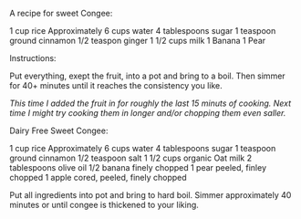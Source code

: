 A recipe for sweet Congee:

1 cup rice
Approximately 6 cups water
4 tablespoons sugar
1 teaspoon ground cinnamon
1/2 teaspon ginger
1 1/2 cups milk
1 Banana
1 Pear

Instructions:

Put everything, exept the fruit, into a pot and bring to a boil.
Then simmer for 40+ minutes until it reaches the consistency you like.

<i>This time I added the fruit in for roughly the last 15 minuts of cooking. Next time I might try cooking them in longer and/or chopping them even saller.</i>

Dairy Free Sweet Congee:

1 cup rice 
Approximately 6 cups water
4 tablespoons sugar
1 teaspoon ground cinnamon
1/2 teaspoon salt
1 1/2 cups organic Oat milk
2 tablespoons olive oil
1/2 banana finely chopped
1 pear peeled, finley chopped
1 apple cored, peeled, finely chopped

Put all ingredients into pot and bring to hard boil. Simmer approximately 40 minutes or until congee is thickened to your liking.
